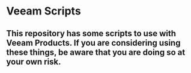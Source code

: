 # Veeam Scripts
## This repository has some scripts to use with Veeam Products. If you are considering using these things, be aware that **you are doing so at your own risk.**
